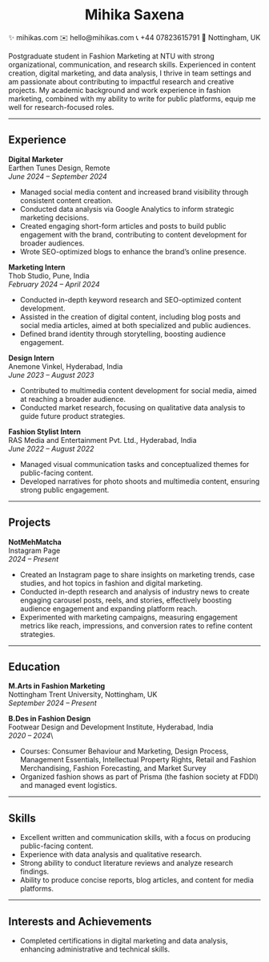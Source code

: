 <center>
<h1>Mihika Saxena</h1>
<p>✨ mihikas.com  ✉️ hello@mihikas.com  📞 +44 07823615791  📍 Nottingham, UK
<br>
</center>

Postgraduate student in Fashion Marketing at NTU with strong organizational, communication, and research skills. Experienced in content creation, digital marketing, and data analysis, I thrive in team settings and am passionate about contributing to impactful research and creative projects. My academic background and work experience in fashion marketing, combined with my ability to write for public platforms, equip me well for research-focused roles.

---

## **Experience**

**Digital Marketer**\
Earthen Tunes Design, Remote\
*June 2024 – September 2024*

- Managed social media content and increased brand visibility through consistent content creation.
- Conducted data analysis via Google Analytics to inform strategic marketing decisions.
- Created engaging short-form articles and posts to build public engagement with the brand, contributing to content development for broader audiences.
- Wrote SEO-optimized blogs to enhance the brand’s online presence.

**Marketing Intern**\
Thob Studio, Pune, India\
*February 2024 – April 2024*

- Conducted in-depth keyword research and SEO-optimized content development.
- Assisted in the creation of digital content, including blog posts and social media articles, aimed at both specialized and public audiences.
- Defined brand identity through storytelling, boosting audience engagement.

**Design Intern**\
Anemone Vinkel, Hyderabad, India\
*June 2023 – August 2023*

- Contributed to multimedia content development for social media, aimed at reaching a broader audience.
- Conducted market research, focusing on qualitative data analysis to guide future product strategies.

**Fashion Stylist Intern**\
RAS Media and Entertainment Pvt. Ltd., Hyderabad, India\
*June 2022 – August 2022*

- Managed visual communication tasks and conceptualized themes for public-facing content.
- Developed narratives for photo shoots and multimedia content, ensuring strong public engagement.

---

## **Projects**

**NotMehMatcha**\
Instagram Page\
*2024 – Present*
- Created an Instagram page to share insights on marketing trends, case studies, and hot topics in fashion and digital marketing.
- Conducted in-depth research and analysis of industry news to create engaging carousel posts, reels, and stories, effectively boosting audience engagement and expanding platform reach.
- Experimented with marketing campaigns, measuring engagement metrics like reach, impressions, and conversion rates to refine content strategies.

---

## **Education**

**M.Arts in Fashion Marketing**\
Nottingham Trent University, Nottingham, UK\
*September 2024 – Present*

**B.Des in Fashion Design**\
Footwear Design and Development Institute, Hyderabad, India\
*2020 – 2024*\
- Courses: Consumer Behaviour and Marketing, Design Process, Management Essentials, Intellectual Property Rights, Retail and Fashion Merchandising, Fashion Forecasting, and Market Survey
- Organized fashion shows as part of Prisma (the fashion society at FDDI) and managed event logistics.

---

## **Skills**

- Excellent written and communication skills, with a focus on producing public-facing content.
- Experience with data analysis and qualitative research.
- Strong ability to conduct literature reviews and analyze research findings.
- Ability to produce concise reports, blog articles, and content for media platforms.

---

## **Interests and Achievements**

- Completed certifications in digital marketing and data analysis, enhancing administrative and technical skills.
